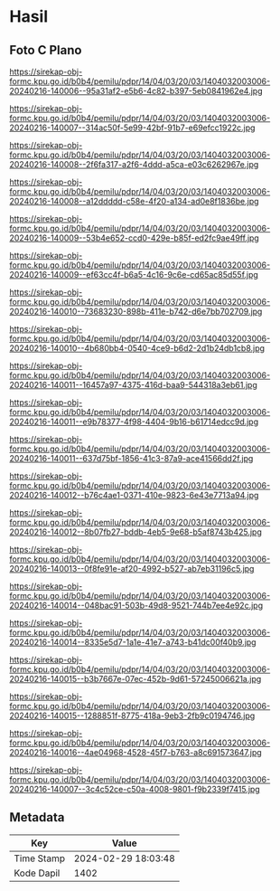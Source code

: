 # Hasil

## Foto C Plano

https://sirekap-obj-formc.kpu.go.id/b0b4/pemilu/pdpr/14/04/03/20/03/1404032003006-20240216-140006--95a31af2-e5b6-4c82-b397-5eb0841962e4.jpg

https://sirekap-obj-formc.kpu.go.id/b0b4/pemilu/pdpr/14/04/03/20/03/1404032003006-20240216-140007--314ac50f-5e99-42bf-91b7-e69efcc1922c.jpg

https://sirekap-obj-formc.kpu.go.id/b0b4/pemilu/pdpr/14/04/03/20/03/1404032003006-20240216-140008--2f6fa317-a2f6-4ddd-a5ca-e03c6262967e.jpg

https://sirekap-obj-formc.kpu.go.id/b0b4/pemilu/pdpr/14/04/03/20/03/1404032003006-20240216-140008--a12ddddd-c58e-4f20-a134-ad0e8f1836be.jpg

https://sirekap-obj-formc.kpu.go.id/b0b4/pemilu/pdpr/14/04/03/20/03/1404032003006-20240216-140009--53b4e652-ccd0-429e-b85f-ed2fc9ae49ff.jpg

https://sirekap-obj-formc.kpu.go.id/b0b4/pemilu/pdpr/14/04/03/20/03/1404032003006-20240216-140009--ef63cc4f-b6a5-4c16-9c6e-cd65ac85d55f.jpg

https://sirekap-obj-formc.kpu.go.id/b0b4/pemilu/pdpr/14/04/03/20/03/1404032003006-20240216-140010--73683230-898b-411e-b742-d6e7bb702709.jpg

https://sirekap-obj-formc.kpu.go.id/b0b4/pemilu/pdpr/14/04/03/20/03/1404032003006-20240216-140010--4b680bb4-0540-4ce9-b6d2-2d1b24db1cb8.jpg

https://sirekap-obj-formc.kpu.go.id/b0b4/pemilu/pdpr/14/04/03/20/03/1404032003006-20240216-140011--16457a97-4375-416d-baa9-544318a3eb61.jpg

https://sirekap-obj-formc.kpu.go.id/b0b4/pemilu/pdpr/14/04/03/20/03/1404032003006-20240216-140011--e9b78377-4f98-4404-9b16-b61714edcc9d.jpg

https://sirekap-obj-formc.kpu.go.id/b0b4/pemilu/pdpr/14/04/03/20/03/1404032003006-20240216-140011--637d75bf-1856-41c3-87a9-ace41566dd2f.jpg

https://sirekap-obj-formc.kpu.go.id/b0b4/pemilu/pdpr/14/04/03/20/03/1404032003006-20240216-140012--b76c4ae1-0371-410e-9823-6e43e7713a94.jpg

https://sirekap-obj-formc.kpu.go.id/b0b4/pemilu/pdpr/14/04/03/20/03/1404032003006-20240216-140012--8b07fb27-bddb-4eb5-9e68-b5af8743b425.jpg

https://sirekap-obj-formc.kpu.go.id/b0b4/pemilu/pdpr/14/04/03/20/03/1404032003006-20240216-140013--0f8fe91e-af20-4992-b527-ab7eb31196c5.jpg

https://sirekap-obj-formc.kpu.go.id/b0b4/pemilu/pdpr/14/04/03/20/03/1404032003006-20240216-140014--048bac91-503b-49d8-9521-744b7ee4e92c.jpg

https://sirekap-obj-formc.kpu.go.id/b0b4/pemilu/pdpr/14/04/03/20/03/1404032003006-20240216-140014--8335e5d7-1a1e-41e7-a743-b41dc00f40b9.jpg

https://sirekap-obj-formc.kpu.go.id/b0b4/pemilu/pdpr/14/04/03/20/03/1404032003006-20240216-140015--b3b7667e-07ec-452b-9d61-57245006621a.jpg

https://sirekap-obj-formc.kpu.go.id/b0b4/pemilu/pdpr/14/04/03/20/03/1404032003006-20240216-140015--1288851f-8775-418a-9eb3-2fb9c0194746.jpg

https://sirekap-obj-formc.kpu.go.id/b0b4/pemilu/pdpr/14/04/03/20/03/1404032003006-20240216-140016--4ae04968-4528-45f7-b763-a8c691573647.jpg

https://sirekap-obj-formc.kpu.go.id/b0b4/pemilu/pdpr/14/04/03/20/03/1404032003006-20240216-140007--3c4c52ce-c50a-4008-9801-f9b2339f7415.jpg


## Metadata

| Key        | Value               |
| ---------- | ------------------- |
| Time Stamp | 2024-02-29 18:03:48 |
| Kode Dapil | 1402                |



